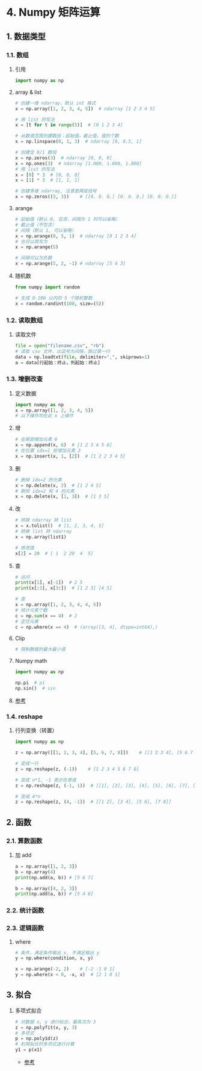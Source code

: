 # 4. Numpy 矩阵运算

## 1. 数据类型

### 1.1. 数组

1. 引用

    ```python
    import numpy as np
    ```

2. array & list

    ```python
    # 创建一维 ndarray，默认 int 格式
    x = np.array([1, 2, 3, 4, 5])  # ndarray [1 2 3 4 5]

    # 用 list 的写法
    x = [t for t in range(5)]  # [0 1 2 3 4]

    # 从数值范围创建数组：起始值，截止值，值的个数
    x = np.linspace(0, 1, 3)  # ndarray [0, 0.5, 1]

    # 创建全 0/1 数组
    x = np.zeros(3)  # ndarray [0, 0, 0]
    x = np.ones(3)  # ndarray [1.000, 1.000, 1.000]
    # 用 list 的写法
    x = [0] * 3  # [0, 0, 0]
    x = [1] * 3  # [1, 1, 1]
    ```

    ```python
    # 创建多维 ndarray, 注意是两层括号
    x = np.zeros((3, 3))    # [[0. 0. 0.] [0. 0. 0.] [0. 0. 0.]]
    
    ```

3. arange

    ```python
    # 起始值（默认 0, 包含，间隔为 1 时可以省略）
    # 截止值（不包含）
    # 间隔（默认 1, 可以省略）
    x = np.arange(0, 5, 1)  # ndarray [0 1 2 3 4]
    # 也可以简写为
    x = np.arange(5)

    # 间隔可以为负数
    x = np.arange(5, 2, -1) # ndarray [5 4 3]
    ```

4. 随机数

    ```python
    from numpy import random

    # 生成 0-100 以内的 5 个随机整数
    x = random.randint(100, size=(5))
    ```

### 1.2. 读取数组

1. 读取文件

    ```python
    file = open("filename.csv", "rb")
    # 读取 csv 文件，以逗号为间隔，跳过第一行
    data = np.loadtxt(file, delimiter=",", skiprows=1)
    a = data[行起始：终止，列起始：终止]
    ```

### 1.3. 增删改查

1. 定义数据

    ```python
    import numpy as np
    x = np.array([1, 2, 3, 4, 5])
    # 以下操作均在此 x 上操作
    ```

2. 增

    ```python
    # 在尾部增加元素 6
    x = np.append(x, 6)  # [1 2 3 4 5 6]
    # 在位置 idx=1 处增加元素 2
    x = np.insert(x, 1, [2])  # [1 2 2 3 4 5]
    ```

3. 删

    ```python
    # 删掉 idx=2 的元素
    x = np.delete(x, 2)  # [1 2 4 5]
    # 删除 idx=2 和 4 的元素
    x = np.delete(x, [1, 3])  # [1 3 5]
    ```

4. 改

    ```python
    # 转换 ndarray 转 list
    x = x.tolist()  # [1, 2, 3, 4, 5]
    # 转换 list 转 ndarray
    x = np.array(list1)

    # 修改值
    x[2] = 20  # [ 1  2 20  4  5]
    ```

5. 查

    ```python
    # 访问
    print(x[1], x[-1])  # 2 5
    print(x[:3], x[3:])  # [1 2 3] [4 5]

    # 查
    x = np.array([1, 2, 3, 4, 4, 5])
    # 统计元素个数
    c = np.sum(x == 4)  # 2
    # 定位元素
    c = np.where(x == 4)  # (array([3, 4], dtype=int64),)
    ```

6. Clip

    ```python
    # 限制数据的最大最小值
    ```

7. Numpy math

    ```python
    import numpy as np

    np.pi  # pi
    np.sin()  # sin
    ```

8. [参考](https://blog.csdn.net/Tyro_java/article/details/81052638)

### 1.4. reshape

1. 行列变换（转置）

    ```python
    import numpy as np

    z = np.array([[1, 2, 3, 4], [5, 6, 7, 8]])    # [[1 2 3 4], [5 6 7 8]]

    # 变成一行
    z = np.reshape(z, (-1))    # [1 2 3 4 5 6 7 8]

    # 变成 n*1, -1 表示任意值
    z = np.reshape(z, (-1, 1))  # [[1], [2], [3], [4], [5], [6], [7], [8]]

    # 变成 4*n
    z = np.reshape(z, (4, -1))  # [[1 2], [3 4], [5 6], [7 8]]

    ```

## 2. 函数

### 2.1. 算数函数

1. 加 add

    ```python
    a = np.array([1, 2, 3])
    b = np.array(4)
    print(np.add(a, b)) # [5 6 7]

    b = np.array([4, 2, 3])
    print(np.add(a, b)) # [5 4 6]
    ```

### 2.2. 统计函数

### 2.3. 逻辑函数

1. where

    ```python
    # 条件，满足条件输出 x, 不满足输出 y
    y = np.where(condition, x, y)
    ```

    ```python
    x = np.arange(-2, 2)    # [-2 -1 0 1]
    y = np.where(x < 0, -x, x)  # [2 1 0 1]
    ```

## 3. 拟合

1. 多项式拟合

    ```python
    # 对数据 x, y 进行拟合，最高次为 3
    z = np.polyfit(x, y, 3)
    # 多项式
    p = np.poly1d(z)
    # 利用拟合的多项式进行计算
    y1 = p(x1)
    ```

    - [参考](https://blog.csdn.net/qq_38410730/article/details/105093434)
